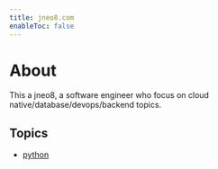 ```yaml
---
title: jneo8.com
enableToc: false
---
```


# About

This a jneo8, a software engineer who focus on cloud native/database/devops/backend topics.


## Topics

- [python](/tags/python)